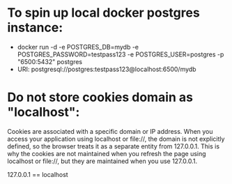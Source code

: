 # To spin up local docker postgres instance:

- docker run -d -e POSTGRES_DB=mydb -e POSTGRES_PASSWORD=testpass123 -e POSTGRES_USER=postgres -p "6500:5432" postgres
- URI: postgresql://postgres:testpass123@localhost:6500/mydb

# Do not store cookies domain as "localhost":

Cookies are associated with a specific domain or IP address.
When you access your application using localhost or file://, the domain is not explicitly defined,
so the browser treats it as a separate entity from 127.0.0.1. This is why
the cookies are not maintained when you refresh the page using localhost
or file://, but they are maintained when you use 127.0.0.1.

127.0.0.1 == localhost
